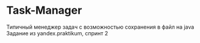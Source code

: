 # Task-Manager
Типичный менеджер задач с возможностью сохранения в файл на java
Задание из yandex.praktikum, спринт 2
